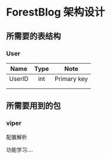 # ForestBlog 架构设计

## 所需要的表结构

### User

|  Name  | Type |    Note     |
| :----: | :--: | :---------: |
| UserID | int  | Primary key |
|        |      |             |
|        |      |             |



## 所需要用到的包

### viper

配置解析

功能学习....

